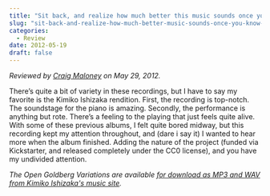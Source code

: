 ```yaml
---
title: "Sit back, and realize how much better this music sounds once you know that you can share it with your friends."
slug: "sit-back-and-realize-how-much-better-music-sounds-once-you-know-you-can-share-it-your-friends"
categories:
  - Review
date: 2012-05-19
draft: false
---
```

*Reviewed by [Craig Maloney](http://decafbad.net/2012/05/29/variations-of-goldberg-variations/) on May 29, 2012.*

There’s quite a bit of variety in these recordings, but I have to say my favorite is the Kimiko Ishizaka rendition. First, the recording is top-notch. The soundstage for the piano is amazing. Secondly, the performance is anything but rote. There’s a feeling to the playing that just feels quite alive. With some of these previous albums, I felt quite bored midway, but this recording kept my attention throughout, and (dare i say it) I wanted to hear more when the album finished. Adding the nature of the project (funded via Kickstarter, and released completely under the CC0 license), and you have my undivided attention.


<em>The Open Goldberg Variations are available [for download as MP3 and WAV from Kimiko Ishizaka's music site](https://music.kimiko-pianko.com).</em>

